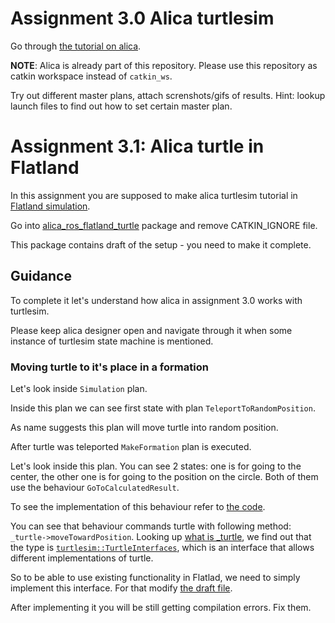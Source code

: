 # Assignment 3.0 Alica turtlesim

Go through [the tutorial on alica](https://github.com/rapyuta-robotics/alica/tree/devel/supplementary/alica_ros1/alica_ros_turtlesim).

<b>NOTE</b>: Alica is already part of this repository. Please use this repository as catkin workspace instead of `catkin_ws`.

Try out different master plans, attach screnshots/gifs of results.
Hint: lookup launch files to find out how to set certain master plan.

# Assignment 3.1: Alica turtle in Flatland

In this assignment you are supposed to make alica turtlesim tutorial in [Flatland simulation](https://flatland-simulator.readthedocs.io/en/latest/overview.html).

Go into [alica_ros_flatland_turtle](https://github.com/Gamezar/ros-training/tree/main/src/alica_ros_flatland_turtle) package and remove CATKIN_IGNORE file.

This package contains draft of the setup - you need to make it complete.

## Guidance

To complete it let's understand how alica in assignment 3.0 works with turtlesim.

Please keep alica designer open and navigate through it when some instance of turtlesim state machine is mentioned.

### Moving turtle to it's place in a formation

Let's look inside `Simulation` plan.

Inside this plan we can see first state with plan `TeleportToRandomPosition`.

As name suggests this plan will move turtle into random position.

After turtle was teleported `MakeFormation` plan is executed.

Let's look inside this plan. You can see 2 states: one is for going to the center, the other one is for going to the position on the circle. Both of them use the behaviour `GoToCalculatedResult`.

To see the implementation of this behaviour refer to [the code](https://github.com/rapyuta-robotics/alica/blob/2ea37c705ee3ba43575c5b7636c41a19fed74af5/supplementary/alica_turtlesim/libalica-turtlesim/src/GoToCalculatedResult.cpp#L24).

You can see that behaviour commands turtle with following method: `_turtle->moveTowardPosition`. Looking up [what is _turtle](https://github.com/rapyuta-robotics/alica/blob/2ea37c705ee3ba43575c5b7636c41a19fed74af5/supplementary/alica_turtlesim/libalica-turtlesim/include/GoToCalculatedResult.h#L23), we find out that the type is [`turtlesim::TurtleInterfaces`](https://github.com/rapyuta-robotics/alica/blob/2ea37c705ee3ba43575c5b7636c41a19fed74af5/supplementary/alica_turtlesim/include/alica_turtlesim/turtle_interfaces.hpp#L20), which is an interface that allows different implementations of turtle.

So to be able to use existing functionality in Flatlad, we need to simply implement this interface. For that modify [the draft file](https://github.com/Gamezar/ros-training/blob/main/src/alica_ros_flatland_turtle/src/turtle_ros1_interfaces.cpp).

After implementing it you will be still getting compilation errors. Fix them.
